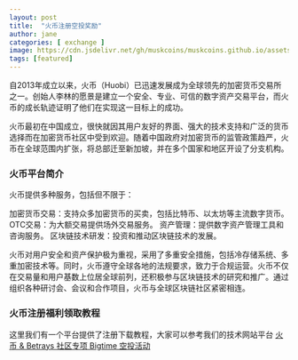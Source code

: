 ```yaml
---
layout: post
title:  "火币注册空投奖励"
author: jane
categories: [ exchange ]
image: https://cdn.jsdelivr.net/gh/muskcoins/muskcoins.github.io/assets/images/huobi.webp
tags: [featured]
---
```

自2013年成立以来，火币（Huobi）已迅速发展成为全球领先的加密货币交易所之一。创始人李林的愿景是建立一个安全、专业、可信的数字资产交易平台，而火币的成长轨迹证明了他们在实现这一目标上的成功。

火币最初在中国成立，很快就因其用户友好的界面、强大的技术支持和广泛的货币选择而在加密货币社区中受到欢迎。随着中国政府对加密货币的监管政策趋严，火币在全球范围内扩张，将总部迁至新加坡，并在多个国家和地区开设了分支机构。

### 火币平台简介
火币提供多种服务，包括但不限于：

加密货币交易：支持众多加密货币的买卖，包括比特币、以太坊等主流数字货币。
OTC交易：为大额交易提供场外交易服务。
资产管理：提供数字资产管理工具和咨询服务。
区块链技术研发：投资和推动区块链技术的发展。

火币对用户安全和资产保护极为重视，采用了多重安全措施，包括冷存储系统、多重加密技术等。同时，火币遵守全球各地的法规要求，致力于合规运营。火币不仅在交易量和用户基数上位居全球前列，还积极参与区块链技术的研究和推广。通过组织各种研讨会、会议和合作项目，火币与全球区块链社区紧密相连。

### 火币注册福利领取教程
这里我们有一个平台提供了注册下载教程，大家可以参考我们的技术网站平台 [火币 & Betrays 社区专项 Bigtime 空投活动](https://tggsearch.github.io/docs/huobi-act.html)